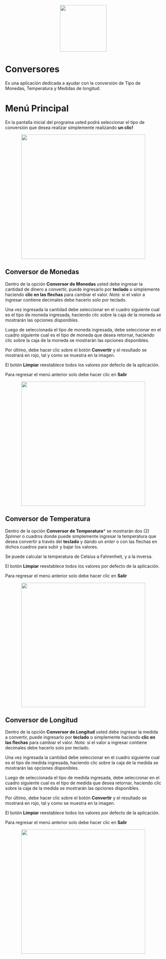 <div align="center">
  <img width="150px"src="https://github.com/federicodmoresi/conversor/assets/100998017/bb6e503c-d07d-4b83-9626-a4754bca0083">

</div>

# Conversores

Es una aplicación dedicada a ayudar con la conversión de Tipo de Monedas, Temperatura y Medidas de longitud.


# Menú Principal

En la pantalla inicial del programa usted podrá seleccionar el tipo de conversión que desea realizar simplemente realizando **un clic!**
<div align="center"> <img width="400px" src="https://github.com/federicodmoresi/conversor/assets/100998017/acfe3e6b-3ce4-4f36-8cfe-13e2939710ea">
</div>



## Conversor de Monedas

Dentro de la opción **Conversor de Monedas** usted debe ingresar la cantidad de dinero a convertir, puede ingresarlo por **teclado** o simplemente haciendo **clic en las flechas** para cambiar el valor.
*Nota:* si el valor a ingresar contiene decimales debe hacerlo solo por teclado.

Una vez ingresada la cantidad debe seleccionar en el cuadro siguiente cual es el tipo de moneda ingresada, haciendo clic sobre la caja de la moneda se mostrarán las opciones disponibles.

Luego de seleccionada el tipo de moneda ingresada, debe seleccionar en el cuadro siguiente cual es el tipo de moneda que desea retornar, haciendo clic sobre la caja de la moneda se mostrarán las opciones disponibles.

Por último, debe hacer clic sobre el botón **Convertir** y el resultado se mostrará en rojo, tal y como se muestra en la imagen.

El botón **Limpiar** reestablece todos los valores por defecto de la aplicación.

Para regresar el menú anterior solo debe hacer clic en **Salir**

<div align="center"> <img width="400px" src="https://github.com/federicodmoresi/conversor/assets/100998017/f02fd844-30e1-42a6-bc62-45d0c8f0b361"> </div>



## Conversor de Temperatura

Dentro de la opción **Conversor de Temperatura*** se mostrarán dos (2) *Spinner* o cuadros donde puede simplemente ingresar la temperatura que desea convertir a través del **teclado** y dando un *enter* o con las flechas en dichos cuadros para subir y bajar los valores.

Se puede calcular la temperatura de Celsius a Fahrenheit, y a la inversa.

El botón **Limpiar** reestablece todos los valores por defecto de la aplicación.

Para regresar el menú anterior solo debe hacer clic en **Salir**

<div align="center"> <img width="400px" src="https://github.com/federicodmoresi/conversor/assets/100998017/d5c4a393-23d6-4492-8982-4a10396a890c">
</div>


## Conversor de Longitud

Dentro de la opción **Conversor de Longitud** usted debe ingresar la medida a convertir, puede ingresarlo por **teclado** o simplemente haciendo **clic en las flechas** para cambiar el valor.
*Nota:* si el valor a ingresar contiene decimales debe hacerlo solo por teclado.

Una vez ingresada la cantidad debe seleccionar en el cuadro siguiente cual es el tipo de medida ingresada, haciendo clic sobre la caja de la medida se mostrarán las opciones disponibles.

Luego de seleccionada el tipo de medida ingresada, debe seleccionar en el cuadro siguiente cual es el tipo de medida que desea retornar, haciendo clic sobre la caja de la medida se mostrarán las opciones disponibles.

Por último, debe hacer clic sobre el botón **Convertir** y el resultado se mostrará en rojo, tal y como se muestra en la imagen.

El botón **Limpiar** reestablece todos los valores por defecto de la aplicación.

Para regresar el menú anterior solo debe hacer clic en **Salir**

<div align="center"> <img width="400px" src="https://github.com/federicodmoresi/conversor/assets/100998017/e0046aa1-9545-471a-9be5-6306c5cf87cc">
</div>
